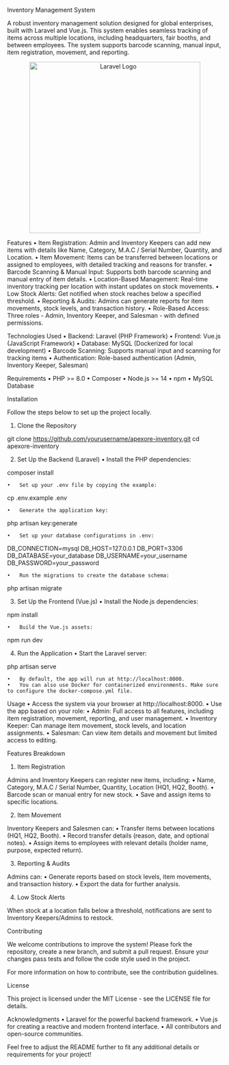 Inventory Management System

A robust inventory management solution designed for global enterprises, built with Laravel and Vue.js. This system enables seamless tracking of items across multiple locations, including headquarters, fair booths, and between employees. The system supports barcode scanning, manual input, item registration, movement, and reporting.

<p align="center">
    <a href="https://laravel.com" target="_blank"><img src="https://raw.githubusercontent.com/laravel/art/master/logo-lockup/5%20SVG/2%20CMYK/1%20Full%20Color/laravel-logolockup-cmyk-red.svg" width="400" alt="Laravel Logo"></a>
</p>


Features
	•	Item Registration: Admin and Inventory Keepers can add new items with details like Name, Category, M.A.C / Serial Number, Quantity, and Location.
	•	Item Movement: Items can be transferred between locations or assigned to employees, with detailed tracking and reasons for transfer.
	•	Barcode Scanning & Manual Input: Supports both barcode scanning and manual entry of item details.
	•	Location-Based Management: Real-time inventory tracking per location with instant updates on stock movements.
	•	Low Stock Alerts: Get notified when stock reaches below a specified threshold.
	•	Reporting & Audits: Admins can generate reports for item movements, stock levels, and transaction history.
	•	Role-Based Access: Three roles - Admin, Inventory Keeper, and Salesman - with defined permissions.

Technologies Used
	•	Backend: Laravel (PHP Framework)
	•	Frontend: Vue.js (JavaScript Framework)
	•	Database: MySQL (Dockerized for local development)
	•	Barcode Scanning: Supports manual input and scanning for tracking items
	•	Authentication: Role-based authentication (Admin, Inventory Keeper, Salesman)

Requirements
	•	PHP >= 8.0
	•	Composer
	•	Node.js >= 14
	•	npm
	•	MySQL Database

Installation

Follow the steps below to set up the project locally.

1. Clone the Repository

git clone https://github.com/yourusername/apexore-inventory.git
cd apexore-inventory

2. Set Up the Backend (Laravel)
	•	Install the PHP dependencies:

composer install

	•	Set up your .env file by copying the example:

cp .env.example .env

	•	Generate the application key:

php artisan key:generate

	•	Set up your database configurations in .env:

DB_CONNECTION=mysql
DB_HOST=127.0.0.1
DB_PORT=3306
DB_DATABASE=your_database
DB_USERNAME=your_username
DB_PASSWORD=your_password

	•	Run the migrations to create the database schema:

php artisan migrate

3. Set Up the Frontend (Vue.js)
	•	Install the Node.js dependencies:

npm install

	•	Build the Vue.js assets:

npm run dev

4. Run the Application
	•	Start the Laravel server:

php artisan serve

	•	By default, the app will run at http://localhost:8000.
	•	You can also use Docker for containerized environments. Make sure to configure the docker-compose.yml file.

Usage
	•	Access the system via your browser at http://localhost:8000.
	•	Use the app based on your role:
	•	Admin: Full access to all features, including item registration, movement, reporting, and user management.
	•	Inventory Keeper: Can manage item movement, stock levels, and location assignments.
	•	Salesman: Can view item details and movement but limited access to editing.

Features Breakdown

1. Item Registration

Admins and Inventory Keepers can register new items, including:
	•	Name, Category, M.A.C / Serial Number, Quantity, Location (HQ1, HQ2, Booth).
	•	Barcode scan or manual entry for new stock.
	•	Save and assign items to specific locations.

2. Item Movement

Inventory Keepers and Salesmen can:
	•	Transfer items between locations (HQ1, HQ2, Booth).
	•	Record transfer details (reason, date, and optional notes).
	•	Assign items to employees with relevant details (holder name, purpose, expected return).

3. Reporting & Audits

Admins can:
	•	Generate reports based on stock levels, item movements, and transaction history.
	•	Export the data for further analysis.

4. Low Stock Alerts

When stock at a location falls below a threshold, notifications are sent to Inventory Keepers/Admins to restock.

Contributing

We welcome contributions to improve the system! Please fork the repository, create a new branch, and submit a pull request. Ensure your changes pass tests and follow the code style used in the project.

For more information on how to contribute, see the contribution guidelines.

License

This project is licensed under the MIT License - see the LICENSE file for details.

Acknowledgments
	•	Laravel for the powerful backend framework.
	•	Vue.js for creating a reactive and modern frontend interface.
	•	All contributors and open-source communities.

Feel free to adjust the README further to fit any additional details or requirements for your project!
